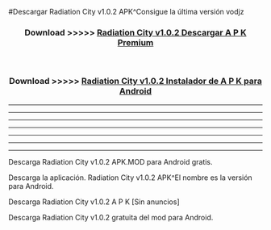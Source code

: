 #Descargar Radiation City v1.0.2 APK^Consigue la última versión vodjz



<div align="center">
<h3>Download >>>>> <a href="https://es-sites.web.app/?es= Radiation City v1.0.2">Radiation City v1.0.2 Descargar A P K Premium</a></h3><br>

<h3>Download >>>>> <a href="https://es-sites.web.app/?es= Radiation City v1.0.2">Radiation City v1.0.2 Instalador de A P K para Android</a></h3>
</div>


----------------------------------------------------------

----------------------------------------------------------

----------------------------------------------------------

----------------------------------------------------------

----------------------------------------------------------

----------------------------------------------------------

----------------------------------------------------------

Descarga Radiation City v1.0.2 APK.MOD para Android gratis.

Descarga la aplicación. Radiation City v1.0.2 APK^El nombre es la versión para Android.

Descarga Radiation City v1.0.2 A P K [Sin anuncios]

Descarga Radiation City v1.0.2 gratuita del mod para Android.


